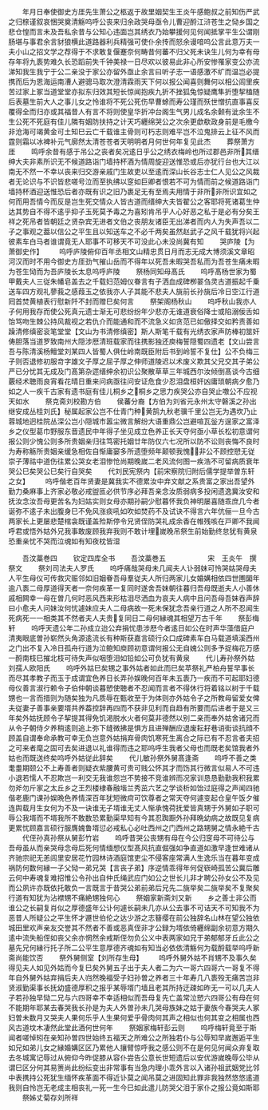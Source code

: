 <!-- { "loadSidebar": true } -->
　　年月日奉使御史方厓先生萧公之柩返于故里姻契生王炎午感鲍叔之前知伤严武之归榇谨叙哀悃哭奠清觞呜呼公丧来归余政哭母亟令儿曹迎酹江浒苍生之恸乡国之悲仓惶而言未及吾私余昔与公知心违面岂其绣衣乃始攀援何见何闻抵掌平生公谓刚肠堪与事君余言豺狼横此道路器利兵精强可使仆余抟而怒余谩喑呜公言此意万夫一夫小山之招文学之荐得于不求敢复偃蹇奈何畴昔何蕃不归父死未诀生儿何为幸有母存年将九袠势难久长恐蹈前失千钟美禄一日尽欢以彼易此非心所安惨罹家变公亦流涕知我生我宁于公二亲没于家公亦留外亟止余言曰听子志一语感激不纩而温岂必提携而后为恩海运南漕人避骢马取次澄清霖雨天下何以报公闻喜则舞何以相公闾里疾苦过家上冢当道堂堂亦拟东归效其短长惊闻抱疾九折不挫狐兔惊疑鹰隼折堕挈榼随后表墓生前大人之事儿女之怜谁将不死公死伤早曹蜍而寿公瑾而殀世憎抗直事喜反覆得全而归亦或其福昔人有言不将则使皇华折冲台阁生气男儿成名余颡有泚余生不生公死不死庭有佳儿隣有姻防扶持之计天巧纒绵哭公之次余更歔欷政身前是毛檄今非沧海可竭黄金可土知巳云亡千载谁主骨则可朽志则难平岂不泣鬼排云上征不风而霆则霜以冰裨补元气廓然太清苍苍者天明明者月何世何年复见此杰
　　葬祭萧方厓
　　鸣呼余昔有感于吊公之丧者矣况逺日乎公之绣衣梅岭也所过郡邑非所其缙绅大夫非素所识无不候道路诣门墙持杯酒为情周旋迎送惟恐或后亦犹行台也大江以南无不然一不幸以丧来归交游亲戚门生故吏以至逺而深山长谷志士仁人见公之风裁者无论识与不识皆悲嗟号泣而至执绋以窆如巨卿者恨若不可为情而前之候道路诣门墙持杯酒迎送惟恐后者亦既有识之旧乃裹足无有至焉夫用情于非所非所识宜如之何而用吾情今而反是岂生死交情众人皆古道而缙绅大夫皆翟公之客耶将死诸葛生仲达其势自不得不逺乎抑子玉死莫予毒之为喜矧肯吊乎人心好恶之私于是必有分矣王祥之死吊者皆朝廷之贤杂宾无进者文伯之丧朋友诸臣无出涕者而内人为失声吾以二子之事观之葢以信公之平生且以知送车之不必千两矣虽然赵武子之风千载犹将兴起彼素车白马者谁谓竟无人耶事不可移天不可没此心未没尚冀有知
　　哭庐陵【为萧御史作】
　　呜呼庐陵俯仰百年丞相文山精忠贯日月而志无成大博须溪文章昭河汉而时不用今御史方厓劲气摧山岳而不得年以死吾未暇哭吾私而为吾苍生痛未暇为苍生恸而为吾庐陵长太息呜呼庐陵
　　祭杨同知母髙氏
　　呜呼髙杨世家为蜀甲戴夫人三従朱幡皂盖去之千载妇范姆仪眷言有子洒血成碑栁翣刍灵古道振起千乗送车四方观礼蓼莪之感葭玉之依我亦人子其能不悲夫人旐前长孙旐后冷日空江行道囘首焚黄植表行慰新阡不封而赠巳矣何言
　　祭架阁杨秋山
　　呜呼秋山我亦人子何用我存而使公死真元遗士渐无可悲纷纷年少悲亦无谁道衰俗降士或陷溺佞舌如饴骂吻生棘公持风裁视之若仇介而能通和而不流急义如贪范已如傲择交如矜责善如躁清修缜密衮笔堂堂【文山为书清修缜密】斯人斯笔千载有光绣衣家声防棒初筮奸俦胆落当道罗致南州大隠涉厯清班载家而往携影独还庾梅誓隠蜀四遗老【文山尝言吾与陈清溪杨鳣堂刘某四人皆蜀人俱仕岭南既臣附后书到岭誓不复仕】公不负梅三子则否退修初服竒字雄文子厚之屈子厚之伸师道陵迟以术废义欺其父兄交其子弟公严已分忧其无成及门髙第杂遝缙绅余初识公聚散草草三年城西尔汝倾倒髙谈今古细覈经术聴雨良宵看花晴日重来问病亟往问安证危食少忍泪盘桓奸凶庸琐朝病夕愈乃如之人一疾千古家有遗书庭有佳儿桐乡之桐乡之思力疾哭公亦自哭止噭公不应视天如水
　　祭克斋刘校勘方伯
　　侯蕃分裔【方伯为刘省元永州太守磐溪之孙出继安成丛桂刘氏】秘属起家公岂不仕青门种黄鹄九秋老骥千里公岂无为遇坎乃止蓉城地迥桂院丛深公岂小隠城市嚣尘微言解纷大语重鼎公岂避喧瓦釡方逞家之富泽乡之仪型葛巾野服东晋遗民中年得子坐见成立色养正长天夺何亟小草长松初意谓何报公则少愧公则多所贵姻亲归往笃密托姻廿年防仅六七况所以防不讼则丧悔不良时为寿称觞所贵姻亲缓急相佐自惭庸窭多所遗堕频年颠顿我愧非公不顾控愬无従崇子薄祜中道伤往累公哭女老泪惨怆尚期晚嵗二老风流何图一疾浩不可留病质衰年哭公巳矣哭公巳矣行自哭矣
　　代刘民宪祭内【前宋察院归附后儒学提举曽东轩之女】
　　呜呼偕老百年贤妻是冀我实不德累汝中弃文献之系贵富之家出吾望外勤力桑麻事上齐家必敬必戒盥匜必供节序必拜吾亲念汝质弱病多投闲遗逸冀汝安和抚汝念汝吾母更苦名为妇姑实则女母亦期孙嗣少慰暮怀我负神明屡喜随乖庶几今者诞弥不逺子未出腹身巳不免风涨痰吼如吹如焚药不及试诀不得言六年伉俪一旦今古两家长上更屡悲楚棺衾既谨盖殓斯停令兄贤侄防哭礼成余香在帷残咳在戸卿不我闻呼君或悟外姑外兄我事敢废顾我弃我则不敢计埋嵗晚吊祭生前始勤终怠犹有黄泉恐重亲忧不哭而泣魂如有知夜枕皆湿















　　吾汶藁巻四
　　钦定四库全书
　　吾汶藁巻五　　　　　　宋　王炎午　撰祭文
　　祭刘司法夫人罗氏
　　呜呼痛哉哭母未几闻夫人讣弱妹可怜哭姑哭母夫人平生母仪可传救灾赈邻如旧姻眷吾母羣従夫人所归两家儿女婚媾相依四世圑圞年逾八袠二母厚道得天者一奈何疾革一复同时遂舍吾妹朝往暮归吾母既逝夫人小善休戚相闗幸一母在曽几何时恶风西来形枯泪尽洒血为哀夫人病中且问吾母吾妹吞声辞曰小愈夫人问妹汝何忧遽妹应夫人二母病故一死未保犹念吾亲行道之人所不忍闻生死病死一一相类其不然者夫人夫贵复同日二母何縁魂其相望万古千年
　　祭彭梅轩
　　呜呼天遗公年二孙成立迨公弃捐忧患涉厯今者逺日如公在时声华藻借庭户清夷眼底曽孙崭然头角源逺流长有种斯获嘉言硕行众口成碑素车白马载道填溪西州之门出不复入冷日孤舟行道为泣鲍知庾顾初意谓何报公无自媿公则多予捉梅花万感一酹南枝巳摧北枝可待失声似咽堕泪如铅如公可负犹有黄泉
　　代儿寿孙祭外姑刘孺人欧阳氏
　　呜呼外姑巳矣甥之事外姑者如此而巳矣苹祭礼严柏舟誓早事长而尽其孝教子而玉于成谓宜色养日长弄孙娱晚何百年未五袠乃一疾而不可起耶妇德母仪善言淑行赖令子伯仲朝谈暮愬使聴者不忍闻而言者不得休行将着铭以树于千载甥也一言而措则为随矣独为凡质辱在甄收至于为体则亦外姑令子之所教母留爱女俾夫従妻子善事亲要壻共养葢控辞再四而不获非见利而自趋有所要而后进者于是又三年矣外姑抚顾令子挈提其得免饥渇脱水火者何莫非德然以别二亲而奉外姑舍诸兄而从令子朝侍夕养稍逺则追上弥下缝微拂是惧方且进殚酬应退废耘耔巷诮街谈抗顔不顾盖自谓奉命承教可幸无负岂意外姑捐弃骨肉饥寒死生离合之际已有不忍言者夫招之可来者麾之固可去矣进退以礼谁得而违之耶呜呼生我者父母也而既老矣馆我者外姑也而既送终矣呜呼外姑従此辞矣
　　代儿敏孙祭外舅髙逢斋
　　呜呼不善之类耄耋期颐公不上寿善者则疑衣紫腰黄可贵可贱公怀其才而饬其行微言似易人不可违小退若懦人不忍欺岂一利交无我谁怨岂不势接不竞谁辨而况家训恳恳勤勤我积我累勿斧勿斤家之太丘乡之王烈楼棣春融堦兰秀茁六艺之学谈析如饴过庭得之声闻四驰偕老鹿门课孙娱晩色养情深百年犹短微疴可饮尊者之常天夺何遽变起仓皇午饭夕催连舆载月生女何为不及一诀谁无子壻谁无丈人惭承愧荷抚爱皆真甥于外舅如子职可辱公我壻而不壻我所不敢数恐累勤渠早知有今其忍踟蹰外孙拜晩幼病之故既见复病更累忧顾嘉言硕行服膺媿鲁壻愆必戒私心必吐西州之门西州之路甥舅之情永絶千古
　　代侄孙真孙祭从舅彭竹岩
　　呜呼昔哭公丧甥有母在今公归窆母不可待公与吾母虽从而亲哭母念母后死何情缅想仪型髙风抗直倔强如争直道如激早逢世难诸从齐驰宗祀无恙闾里安居花竹园林诗酒庭馆吏尘不侵客座常满人生逸乐当在暮年变成祸防何数何縁一子父恸一弟兄哭【言丧子弟】序逆情乖得年何促嵚崎孤苦公冀后雕云何中寿魂复难招惟公令孙出自仲氏绳武应门如公之世长儿非才聘公孙女公不及见而公夙许亦既依托敢负一言既言于昔哭公弟前弟后兄先二旐举矣二旐举矣不复聚矣行道有知犹为沾襟甥不痛絶甥独何心
　　祭姻家新斋刘又新
　　乡之善士非公而谁公之长嗣复肖似之厚德盛年公讣何遽长嗣未几亦从公去事不可诘天不可知我不为恶昔人所疑公之平生怀才遯世伯伦之达少游之志簮缨在前公独辞名山林在望公独依城田里欢声亲友交誉其不然者不善或恶真侄非才公録为壻依倚纒绵副余初意方期久逺中流失船侄如丧父余亦惘然余戒斯侄勿负公义中表两家如兄于弟郁郁牙丘此公之墓先兄何縁行托子所二公平生意厚德齐魂如有知当必依依清觞何为载酹载举呜呼新斋尚能饮否
　　祭外舅侧室【刘所存生母】
　　呜呼外舅外姑不肖甥不及事久矣得见夫人如见外姑而今复巳矣外舅五子出于夫人者二为六一哥六四哥六一哥复不得年自外舅外姑弃捐后夫人岿然晚福受子妇孙曽之养者三十年寿几八袠殁无痛苦岂非贤淑勤渠事长抚幼盛德厚积之报乎某辱壻门墙且老其所持迂疎如昨无一可以几夫人子若孙独早恸二兄与六四哥幸不幸适相似而吾母复先亡盖常泣愬六四哥公有母在何不能期年耶某去春哭我长孙是为夫人外曽孙未几哭母族妹之姑于妻族今春哭夫人冢妇曽未数月又哭夫人果何乐乎人生果何爱乎骨肉何其声之相似也何其变之相属也西风古道坟木凄然此堂此酒何世何年
　　祭姻家梅轩彭云则
　　呜呼梅轩竟至于斯闻者嗟悼矧在亲知孙曽四世始终五福天之所难公之所独若仆与公辱知早嵗邂逅平生如兄如弟儿女之縁婚媾区区乃累他人攘臂惊呼我之感公则不在是何见何闻众弃复取去冬城寓记辱过从俯仰今昨促膝从容仆尝告公意长世短遗后以安优游嵗晚辱公毕从谓巳区分何其易箦尚此纷纭变出非常事有当急内理小乖外言以入诸孙祖武姻党比邻中表携持公死犹生缅怀疾革面不得近讣莫之闻吊莫之进固知此罪非我独然悠悠逺道我则自怜岂无老成主相丧礼一死一生今巳如此遣儿防哭父泪于家仆之报公竟如斯耶
　　祭姊丈菊存刘所祥
